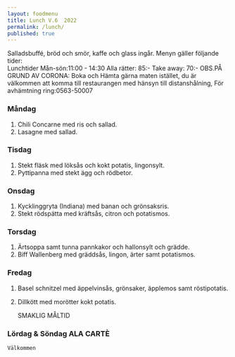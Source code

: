 ```yaml
---
layout: foodmenu
title: Lunch V.6  2022
permalink: /lunch/
published: true
---
```

Salladsbuffé, bröd och smör, kaffe och glass ingår.
Menyn gäller följande tider:  
Lunchtider  Mån-sön:11:00 - 14:30
Alla rätter: 85:- Take away: 70:-
OBS.PÅ GRUND AV CORONA: Boka och Hämta gärna maten istället, du är välkommen att komma till restaurangen med hänsyn till distanshålning, För avhämtning ring:0563-50007
                                

### Måndag
1. Chili Concarne med ris och sallad.
2. Lasagne med sallad.

### Tisdag
1. Stekt fläsk med löksås och kokt potatis, lingonsylt.
2. Pyttipanna med stekt ägg och rödbetor.

### Onsdag
1. Kycklinggryta (Indiana) med banan och grönsaksris.
2. Stekt rödspätta med kräftsås, citron och potatismos.

### Torsdag
1. Ärtsoppa samt tunna pannkakor och hallonsylt och grädde. 
2. Biff Wallenberg med gräddsås, lingon, ärter samt potatismos.

### Fredag  
1. Basel schnitzel med äppelvinsås, grönsaker, äpplemos samt röstipotatis.
2. Dillkött med morötter kokt potatis.
   

    SMAKLIG MÅLTID
### Lördag & Söndag ALA CARTÈ

    Välkommen
    
       
    

   
    
   
     
